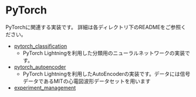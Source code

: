 # PyTorch
PyTorchに関連する実装です。
詳細は各ディレクトリ下のREADMEをご参照ください。

- [pytorch_classification][pytorch_classification]
    - PyTorch Lightningを利用した分類用のニューラルネットワークの実装です。
- [pytorch_autoencoder][pytorch_autoencoder]
    - PyTorch Lightningを利用したAutoEncoderの実装です。データには信号データであるMITの心電図波形データセットを用います
- [experiment_management][experiment_management]

[pytorch_classification]:./pytorch_classification
[pytorch_autoencoder]:./pytorch_autoencoder
[experiment_management]:./experiment_management